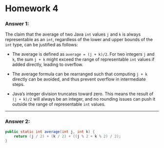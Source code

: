 # Homework 4

### **Answer 1:**

The claim that the average of two Java `int` values `j` and `k` is always representable as an `int`, regardless of the lower and upper bounds of the `int` type, can be justified as follows:

- The average is defined as `average = (j + k)/2`. For two integers `j` and `k`, the sum `j + k` might exceed the range of representable `int` values if added directly, leading to overflow.

- The average formula can be rearranged such that computing `j + k` directly can be avoided, and thus prevent overflow in intermediate steps.

- Java’s integer division truncates toward zero. This means the result of `(j + k)/2` will always be an integer, and no rounding issues can push it outside the range of representable `int` values.

---

### **Answer 2:**

```java
public static int average(int j, int k) {
    return (j / 2) + (k / 2) + ((j % 2 + k % 2) / 2);
}
```
